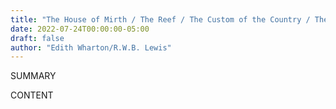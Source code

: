 ```yaml
---
title: "The House of Mirth / The Reef / The Custom of the Country / The Age of Innocence"
date: 2022-07-24T00:00:00-05:00
draft: false
author: "Edith Wharton/R.W.B. Lewis"
---
```


SUMMARY

<!--more-->

CONTENT